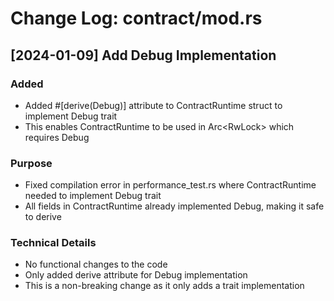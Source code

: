 # Change Log: contract/mod.rs

## [2024-01-09] Add Debug Implementation

### Added
- Added #[derive(Debug)] attribute to ContractRuntime struct to implement Debug trait
- This enables ContractRuntime to be used in Arc<RwLock<ContractRuntime>> which requires Debug

### Purpose
- Fixed compilation error in performance_test.rs where ContractRuntime needed to implement Debug trait
- All fields in ContractRuntime already implemented Debug, making it safe to derive

### Technical Details
- No functional changes to the code
- Only added derive attribute for Debug implementation
- This is a non-breaking change as it only adds a trait implementation
